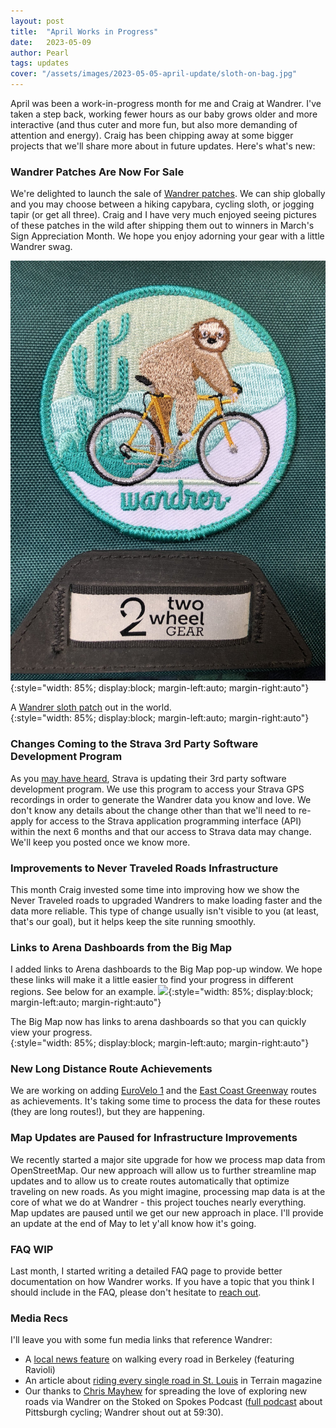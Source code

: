 ```yaml
---
layout: post
title:  "April Works in Progress"
date:   2023-05-09  
author: Pearl
tags: updates
cover: "/assets/images/2023-05-05-april-update/sloth-on-bag.jpg"
---
```


April was been a work-in-progress month for me and Craig at Wandrer. I've taken a step back, working fewer hours as our baby grows older and more interactive (and thus cuter and more fun, but also more demanding of attention and energy). Craig has been chipping away at some bigger projects that we'll share more about in future updates. Here's what's new:

### Wandrer Patches Are Now For Sale
We're delighted to launch the sale of [Wandrer patches](https://wandrer.earth/patches). We can ship globally and you may choose between a hiking capybara, cycling sloth, or jogging tapir (or get all three). Craig and I have very much enjoyed seeing pictures of these patches in the wild after shipping them out to winners in March's Sign Appreciation Month. We hope you enjoy adorning your gear with a little Wandrer swag.

![](/assets/images/2023-05-05-april-update/sloth-on-bag.jpg){:style="width: 85%; display:block; margin-left:auto; margin-right:auto"}
<figcaption>A <a href="https://twitter.com/Peislandergrrl/status/1649084020091928577?s=20">Wandrer sloth patch</a> out in the world.
</figcaption>{:style="width: 85%; display:block; margin-left:auto; margin-right:auto"}

### Changes Coming to the Strava 3rd Party Software Development Program
As you [may have heard](https://communityhub.strava.com/t5/strava-insider-journal/introducing-strava-s-updated-developer-program/ba-p/9061), Strava is updating their 3rd party software development program. We use this program to access your Strava GPS recordings in order to generate the Wandrer data you know and love. We don't know any details about the change other than that we'll need to re-apply for access to the Strava application programming interface (API) within the next 6 months and that our access to Strava data may change. We'll keep you posted once we know more.

### Improvements to Never Traveled Roads Infrastructure
This month Craig invested some time into improving how we show the Never Traveled roads to upgraded Wandrers to make loading faster and the data more reliable. This type of change usually isn't visible to you (at least, that's our goal), but it helps keep the site running smoothly.

### Links to Arena Dashboards from the Big Map
I added links to Arena dashboards to the Big Map pop-up window. We hope these links will make it a little easier to find your progress in different regions. See below for an example.
![](/assets/images/2023-05-05-april-update/arena-dashboard-links.gif){:style="width: 85%; display:block; margin-left:auto; margin-right:auto"}
<figcaption>The Big Map now has links to arena dashboards so that you can quickly view your progress.
</figcaption>{:style="width: 85%; display:block; margin-left:auto; margin-right:auto"}

### New Long Distance Route Achievements
We are working on adding [EuroVelo 1](https://en.eurovelo.com/ev1) and the [East Coast Greenway](https://www.greenway.org/) routes as achievements. It's taking some time to process the data for these routes (they are long routes!), but they are happening.  

### Map Updates are Paused for Infrastructure Improvements
We recently started a major site upgrade for how we process map data from OpenStreetMap. Our new approach will allow us to further streamline map updates and to allow us to create routes automatically that optimize traveling on new roads. As you might imagine, processing map data is at the core of what we do at Wandrer - this project touches nearly everything. Map updates are paused until we get our new approach in place. I'll provide an update at the end of May to let y'all know how it's going.

### FAQ WIP
Last month, I started writing a detailed FAQ page to provide better documentation on how Wandrer works. If you have a topic that you think I should include in the FAQ, please don't hesitate to [reach out](mailto:pearl@wandrer.earth).

### Media Recs
I'll leave you with some fun media links that reference Wandrer:
- A [local news feature](https://www.youtube.com/watch?v=FauIt6Ie99U&feature=youtu.be) on walking every road in Berkeley (featuring Ravioli)
- An article about [riding every single road in St. Louis](https://digital.terrain-mag.com/MayJune-2023/38/#) in Terrain magazine
- Our thanks to [Chris Mayhew](jbvcoaching.com/ChrisMayhew.asp) for spreading the love of exploring new roads via Wandrer on the Stoked on Spokes Podcast ([full podcast](https://pca.st/o3v05vyd) about Pittsburgh cycling; Wandrer shout out at 59:30).
